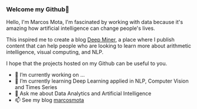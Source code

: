 ### Welcome my Github👋

Hello, I'm Marcos Mota, I'm fascinated by working with data because it's amazing how artificial intelligence can change people's lives.

This inspired me to create a blog [Deep Miner](https://deepminer.com.br/), a place where I publish content that can help people who are looking to learn more about arithmetic intelligence, visual computing, and NLP.

I hope that the projects hosted on my Github can be useful to you.

- 🔭 I’m currently working on ...
- 🌱 I’m currently learning Deep Learning applied in NLP, Computer Vision and Times Series
- 💬 Ask me about Data Analytics and Artificial Intelligence
- 📫 See my blog [marcosmota](marcosmota.com)
